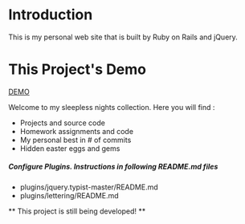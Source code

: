 Introduction
========

This is my personal web site that is built by Ruby on Rails and jQuery.


This Project's Demo
=========

[DEMO](http://rirachoi-blog.herokuapp.com/)

Welcome to my sleepless nights collection. Here you will find :

  - Projects and source code
  - Homework assignments and code
  - My personal best in # of commits
  - Hidden easter eggs and gems

##### Configure Plugins. Instructions in following README.md files

* plugins/jquery.typist-master/README.md
* plugins/lettering/README.md

** This project is still being developed! **

